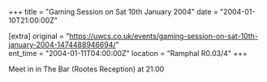 +++
title = "Gaming Session on Sat 10th January 2004"
date = "2004-01-10T21:00:00Z"

[extra]
original = "https://uwcs.co.uk/events/gaming-session-on-sat-10th-january-2004-1474488946694/"    
ent_time = "2004-01-11T04:00:00Z"
location = "Ramphal R0.03/4"
+++

Meet in in The Bar (Rootes Reception) at 21:00

